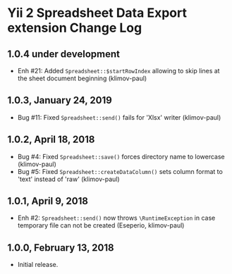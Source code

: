 Yii 2 Spreadsheet Data Export extension Change Log
==================================================

1.0.4 under development
-----------------------

- Enh #21: Added `Spreadsheet::$startRowIndex` allowing to skip lines at the sheet document beginning (klimov-paul)


1.0.3, January 24, 2019
-----------------------

- Bug #11: Fixed `Spreadsheet::send()` fails for 'Xlsx' writer (klimov-paul)


1.0.2, April 18, 2018
---------------------

- Bug #4: Fixed `Spreadsheet::save()` forces directory name to lowercase (klimov-paul)
- Bug #5: Fixed `Spreadsheet::createDataColumn()` sets column format to 'text' instead of 'raw' (klimov-paul)


1.0.1, April 9, 2018
--------------------

- Enh #2: `Spreadsheet::send()` now throws `\RuntimeException` in case temporary file can not be created (Eseperio, klimov-paul)


1.0.0, February 13, 2018
------------------------

- Initial release.
